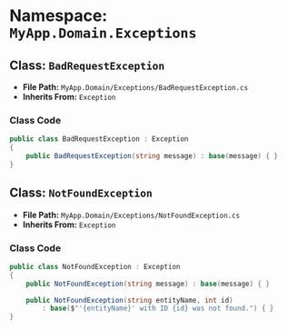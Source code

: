 # Namespace: `MyApp.Domain.Exceptions`

## Class: `BadRequestException`

- **File Path:** `MyApp.Domain/Exceptions/BadRequestException.cs`
- **Inherits From:** `Exception`

### Class Code

```csharp
public class BadRequestException : Exception
{
    public BadRequestException(string message) : base(message) { }
}

```

## Class: `NotFoundException`

- **File Path:** `MyApp.Domain/Exceptions/NotFoundException.cs`
- **Inherits From:** `Exception`

### Class Code

```csharp
public class NotFoundException : Exception
{
    public NotFoundException(string message) : base(message) { }

    public NotFoundException(string entityName, int id)
        : base($"'{entityName}' with ID {id} was not found.") { }
}

```

